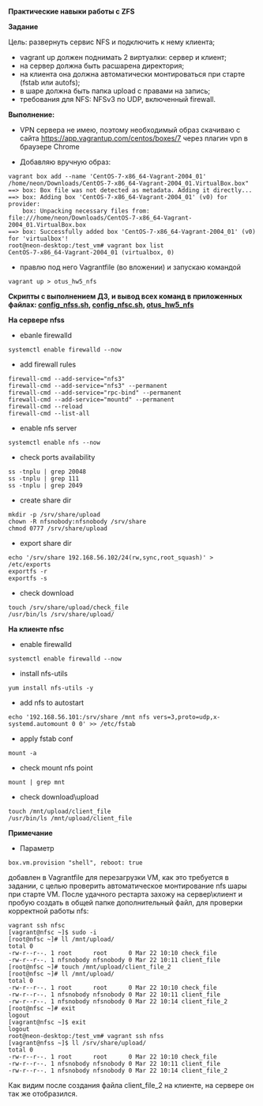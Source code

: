 **Практические навыки работы с ZFS**

**Задание**

Цель:
развернуть сервис NFS и подключить к нему клиента;

- vagrant up должен поднимать 2 виртуалки: сервер и клиент;
- на сервер должна быть расшарена директория;
- на клиента она должна автоматически монтироваться при старте (fstab или autofs);
- в шаре должна быть папка upload с правами на запись;
- требования для NFS: NFSv3 по UDP, включенный firewall.

**Выполнение:**

- VPN сервера не имею, поэтому необходимый образ скачиваю с сайта https://app.vagrantup.com/centos/boxes/7 через плагин vpn в браузере Chrome

- Добавляю вручную образ:
```
vagrant box add --name 'CentOS-7-x86_64-Vagrant-2004_01' /home/neon/Downloads/CentOS-7-x86_64-Vagrant-2004_01.VirtualBox.box"
==> box: Box file was not detected as metadata. Adding it directly...
==> box: Adding box 'CentOS-7-x86_64-Vagrant-2004_01' (v0) for provider: 
    box: Unpacking necessary files from: file:///home/neon/Downloads/CentOS-7-x86_64-Vagrant-2004_01.VirtualBox.box
==> box: Successfully added box 'CentOS-7-x86_64-Vagrant-2004_01' (v0) for 'virtualbox'!
root@neon-desktop:/test_vm# vagrant box list
CentOS-7-x86_64-Vagrant-2004_01 (virtualbox, 0)
```
- правлю под него Vagrantfile (во вложении) и запускаю командой 
```
vagrant up > otus_hw5_nfs
```
**Скрипты с выполнением ДЗ, и вывод всех команд в приложенных файлах: [config_nfss.sh](https://github.com/hellolightSP/otus_hw5/blob/main/config_nfss.sh),
[config_nfsc.sh](https://github.com/hellolightSP/otus_hw5/blob/main/config_nfsc.sh),
[otus_hw5_nfs](https://github.com/hellolightSP/otus_hw5/blob/main/otus_hw5_nfs)**

**На сервере nfss**

- ebanle firewalld
```
systemctl enable firewalld --now
```
- add firewall rules
```
firewall-cmd --add-service="nfs3"
firewall-cmd --add-service="nfs3" --permanent
firewall-cmd --add-service="rpc-bind" --permanent
firewall-cmd --add-service="mountd" --permanent
firewall-cmd --reload
firewall-cmd --list-all
```
- enable nfs server
```
systemctl enable nfs --now
```
- check ports availability
```
ss -tnplu | grep 20048
ss -tnplu | grep 111
ss -tnplu | grep 2049
```
- create share dir
```
mkdir -p /srv/share/upload
chown -R nfsnobody:nfsnobody /srv/share
chmod 0777 /srv/share/upload
```
- export share dir
```
echo '/srv/share 192.168.56.102/24(rw,sync,root_squash)' > /etc/exports
exportfs -r
exportfs -s
```
- check download
```
touch /srv/share/upload/check_file
/usr/bin/ls /srv/share/upload/
```

**На клиенте nfsс**

- enable firewalld
```
systemctl enable firewalld --now
```
- install nfs-utils
```
yum install nfs-utils -y
```
- add nfs to autostart
```
echo '192.168.56.101:/srv/share /mnt nfs vers=3,proto=udp,x-systemd.automount 0 0' >> /etc/fstab
```
- apply fstab conf 
```
mount -a
```
- check mount nfs point

```
mount | grep mnt
```
- check download\upload
```
touch /mnt/upload/client_file
/usr/bin/ls /mnt/upload/client_file
```

**Примечание**

- Параметр
```
box.vm.provision "shell", reboot: true
```
добавлен в Vagrantfile для перезагрузки VM, как это требуется в задании, с целью проверить автоматическое монтирование nfs шары при старте VM. После удачного рестарта захожу на сервер\клиент и пробую создать в общей папке дополнительный файл, для проверки корректной работы nfs:

```
vagrant ssh nfsc 
[vagrant@nfsc ~]$ sudo -i
[root@nfsc ~]# ll /mnt/upload/
total 0
-rw-r--r--. 1 root      root      0 Mar 22 10:10 check_file
-rw-r--r--. 1 nfsnobody nfsnobody 0 Mar 22 10:11 client_file
[root@nfsc ~]# touch /mnt/upload/client_file_2
[root@nfsc ~]# ll /mnt/upload/
total 0
-rw-r--r--. 1 root      root      0 Mar 22 10:10 check_file
-rw-r--r--. 1 nfsnobody nfsnobody 0 Mar 22 10:11 client_file
-rw-r--r--. 1 nfsnobody nfsnobody 0 Mar 22 10:14 client_file_2
[root@nfsc ~]# exit
logout
[vagrant@nfsc ~]$ exit
logout
root@neon-desktop:/test_vm# vagrant ssh nfss
[vagrant@nfss ~]$ ll /srv/share/upload/
total 0
-rw-r--r--. 1 root      root      0 Mar 22 10:10 check_file
-rw-r--r--. 1 nfsnobody nfsnobody 0 Mar 22 10:11 client_file
-rw-r--r--. 1 nfsnobody nfsnobody 0 Mar 22 10:14 client_file_2
```
Как видим после создания файла client_file_2 на клиенте, на сервере он так же отобразился.
